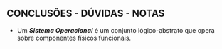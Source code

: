 ## CONCLUSÕES - DÚVIDAS - NOTAS

- Um ***Sistema Operacional*** é um conjunto lógico-abstrato que opera sobre componentes físicos funcionais.
